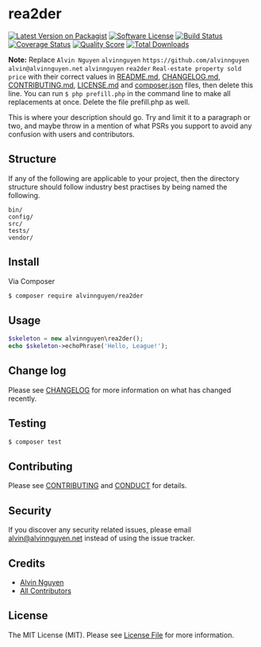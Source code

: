 # rea2der

[![Latest Version on Packagist][ico-version]][link-packagist]
[![Software License][ico-license]](LICENSE.md)
[![Build Status][ico-travis]][link-travis]
[![Coverage Status][ico-scrutinizer]][link-scrutinizer]
[![Quality Score][ico-code-quality]][link-code-quality]
[![Total Downloads][ico-downloads]][link-downloads]

**Note:** Replace ```Alvin Nguyen``` ```alvinnguyen``` ```https://github.com/alvinnguyen``` ```alvin@alvinnguyen.net``` ```alvinnguyen``` ```rea2der``` ```Real-estate property sold price``` with their correct values in [README.md](README.md), [CHANGELOG.md](CHANGELOG.md), [CONTRIBUTING.md](CONTRIBUTING.md), [LICENSE.md](LICENSE.md) and [composer.json](composer.json) files, then delete this line. You can run `$ php prefill.php` in the command line to make all replacements at once. Delete the file prefill.php as well.

This is where your description should go. Try and limit it to a paragraph or two, and maybe throw in a mention of what
PSRs you support to avoid any confusion with users and contributors.

## Structure

If any of the following are applicable to your project, then the directory structure should follow industry best practises by being named the following.

```
bin/        
config/
src/
tests/
vendor/
```


## Install

Via Composer

``` bash
$ composer require alvinnguyen/rea2der
```

## Usage

``` php
$skeleton = new alvinnguyen\rea2der();
echo $skeleton->echoPhrase('Hello, League!');
```

## Change log

Please see [CHANGELOG](CHANGELOG.md) for more information on what has changed recently.

## Testing

``` bash
$ composer test
```

## Contributing

Please see [CONTRIBUTING](CONTRIBUTING.md) and [CONDUCT](CONDUCT.md) for details.

## Security

If you discover any security related issues, please email alvin@alvinnguyen.net instead of using the issue tracker.

## Credits

- [Alvin Nguyen][link-author]
- [All Contributors][link-contributors]

## License

The MIT License (MIT). Please see [License File](LICENSE.md) for more information.

[ico-version]: https://img.shields.io/packagist/v/alvinnguyen/rea2der.svg?style=flat-square
[ico-license]: https://img.shields.io/badge/license-MIT-brightgreen.svg?style=flat-square
[ico-travis]: https://img.shields.io/travis/alvinnguyen/rea2der/master.svg?style=flat-square
[ico-scrutinizer]: https://img.shields.io/scrutinizer/coverage/g/alvinnguyen/rea2der.svg?style=flat-square
[ico-code-quality]: https://img.shields.io/scrutinizer/g/alvinnguyen/rea2der.svg?style=flat-square
[ico-downloads]: https://img.shields.io/packagist/dt/alvinnguyen/rea2der.svg?style=flat-square

[link-packagist]: https://packagist.org/packages/alvinnguyen/rea2der
[link-travis]: https://travis-ci.org/alvinnguyen/rea2der
[link-scrutinizer]: https://scrutinizer-ci.com/g/alvinnguyen/rea2der/code-structure
[link-code-quality]: https://scrutinizer-ci.com/g/alvinnguyen/rea2der
[link-downloads]: https://packagist.org/packages/alvinnguyen/rea2der
[link-author]: https://github.com/alvinnguyen
[link-contributors]: ../../contributors
